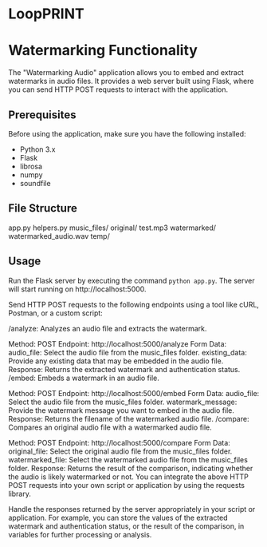 # LoopPRINT

# Watermarking Functionality
The "Watermarking Audio" application allows you to embed and extract watermarks in audio files. It provides a web server built using Flask, where you can send HTTP POST requests to interact with the application.


## Prerequisites
Before using the application, make sure you have the following installed:

- Python 3.x
- Flask
- librosa
- numpy
- soundfile

## File Structure
app.py
helpers.py
music_files/
    original/
        test.mp3
    watermarked/
        watermarked_audio.wav
temp/


## Usage
Run the Flask server by executing the command `python app.py`. The server will start running on http://localhost:5000.

Send HTTP POST requests to the following endpoints using a tool like cURL, Postman, or a custom script:

/analyze: Analyzes an audio file and extracts the watermark.

Method: POST
Endpoint: http://localhost:5000/analyze
Form Data:
audio_file: Select the audio file from the music_files folder.
existing_data: Provide any existing data that may be embedded in the audio file.
Response: Returns the extracted watermark and authentication status.
/embed: Embeds a watermark in an audio file.

Method: POST
Endpoint: http://localhost:5000/embed
Form Data:
audio_file: Select the audio file from the music_files folder.
watermark_message: Provide the watermark message you want to embed in the audio file.
Response: Returns the filename of the watermarked audio file.
/compare: Compares an original audio file with a watermarked audio file.

Method: POST
Endpoint: http://localhost:5000/compare
Form Data:
original_file: Select the original audio file from the music_files folder.
watermarked_file: Select the watermarked audio file from the music_files folder.
Response: Returns the result of the comparison, indicating whether the audio is likely watermarked or not.
You can integrate the above HTTP POST requests into your own script or application by using the requests library.

Handle the responses returned by the server appropriately in your script or application. For example, you can store the values of the extracted watermark and authentication status, or the result of the comparison, in variables for further processing or analysis.



